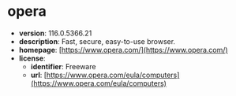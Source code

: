 # opera

- **version**: 116.0.5366.21
- **description**: Fast, secure, easy-to-use browser.
- **homepage**: [https://www.opera.com/](https://www.opera.com/)
- **license**:
  - **identifier**: Freeware
  - **url**: [https://www.opera.com/eula/computers](https://www.opera.com/eula/computers)

